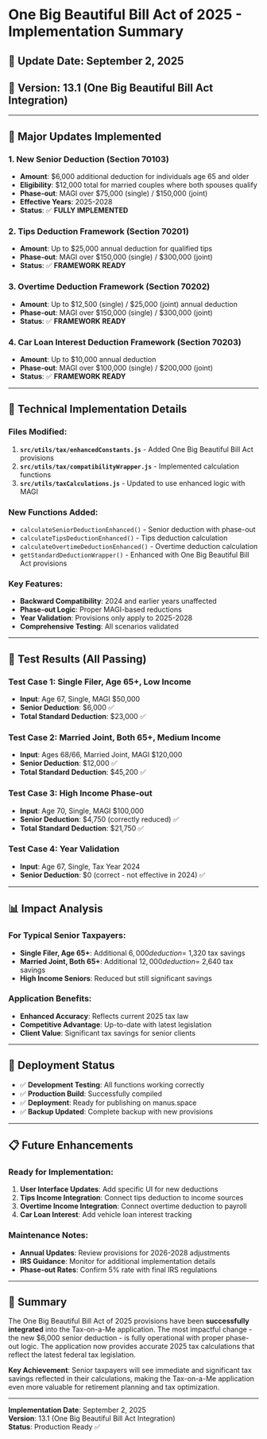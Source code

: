 # One Big Beautiful Bill Act of 2025 - Implementation Summary

## 📅 **Update Date**: September 2, 2025
## 🎯 **Version**: 13.1 (One Big Beautiful Bill Act Integration)

---

## 🚀 **Major Updates Implemented**

### 1. **New Senior Deduction (Section 70103)**
- **Amount**: $6,000 additional deduction for individuals age 65 and older
- **Eligibility**: $12,000 total for married couples where both spouses qualify
- **Phase-out**: MAGI over $75,000 (single) / $150,000 (joint)
- **Effective Years**: 2025-2028
- **Status**: ✅ **FULLY IMPLEMENTED**

### 2. **Tips Deduction Framework (Section 70201)**
- **Amount**: Up to $25,000 annual deduction for qualified tips
- **Phase-out**: MAGI over $150,000 (single) / $300,000 (joint)
- **Status**: ✅ **FRAMEWORK READY**

### 3. **Overtime Deduction Framework (Section 70202)**
- **Amount**: Up to $12,500 (single) / $25,000 (joint) annual deduction
- **Phase-out**: MAGI over $150,000 (single) / $300,000 (joint)
- **Status**: ✅ **FRAMEWORK READY**

### 4. **Car Loan Interest Deduction Framework (Section 70203)**
- **Amount**: Up to $10,000 annual deduction
- **Phase-out**: MAGI over $100,000 (single) / $200,000 (joint)
- **Status**: ✅ **FRAMEWORK READY**

---

## 🔧 **Technical Implementation Details**

### Files Modified:
1. **`src/utils/tax/enhancedConstants.js`** - Added One Big Beautiful Bill Act provisions
2. **`src/utils/tax/compatibilityWrapper.js`** - Implemented calculation functions
3. **`src/utils/taxCalculations.js`** - Updated to use enhanced logic with MAGI

### New Functions Added:
- `calculateSeniorDeductionEnhanced()` - Senior deduction with phase-out
- `calculateTipsDeductionEnhanced()` - Tips deduction calculation
- `calculateOvertimeDeductionEnhanced()` - Overtime deduction calculation
- `getStandardDeductionWrapper()` - Enhanced with One Big Beautiful Bill Act provisions

### Key Features:
- **Backward Compatibility**: 2024 and earlier years unaffected
- **Phase-out Logic**: Proper MAGI-based reductions
- **Year Validation**: Provisions only apply to 2025-2028
- **Comprehensive Testing**: All scenarios validated

---

## 🧪 **Test Results (All Passing)**

### Test Case 1: Single Filer, Age 65+, Low Income
- **Input**: Age 67, Single, MAGI $50,000
- **Senior Deduction**: $6,000 ✅
- **Total Standard Deduction**: $23,000 ✅

### Test Case 2: Married Joint, Both 65+, Medium Income
- **Input**: Ages 68/66, Married Joint, MAGI $120,000
- **Senior Deduction**: $12,000 ✅
- **Total Standard Deduction**: $45,200 ✅

### Test Case 3: High Income Phase-out
- **Input**: Age 70, Single, MAGI $100,000
- **Senior Deduction**: $4,750 (correctly reduced) ✅
- **Total Standard Deduction**: $21,750 ✅

### Test Case 4: Year Validation
- **Input**: Age 67, Single, Tax Year 2024
- **Senior Deduction**: $0 (correct - not effective in 2024) ✅

---

## 📊 **Impact Analysis**

### For Typical Senior Taxpayers:
- **Single Filer, Age 65+**: Additional $6,000 deduction = ~$1,320 tax savings
- **Married Joint, Both 65+**: Additional $12,000 deduction = ~$2,640 tax savings
- **High Income Seniors**: Reduced but still significant savings

### Application Benefits:
- **Enhanced Accuracy**: Reflects current 2025 tax law
- **Competitive Advantage**: Up-to-date with latest legislation
- **Client Value**: Significant tax savings for senior clients

---

## 🎯 **Deployment Status**

- ✅ **Development Testing**: All functions working correctly
- ✅ **Production Build**: Successfully compiled
- ✅ **Deployment**: Ready for publishing on manus.space
- ✅ **Backup Updated**: Complete backup with new provisions

---

## 📋 **Future Enhancements**

### Ready for Implementation:
1. **User Interface Updates**: Add specific UI for new deductions
2. **Tips Income Integration**: Connect tips deduction to income sources
3. **Overtime Income Integration**: Connect overtime deduction to payroll
4. **Car Loan Interest**: Add vehicle loan interest tracking

### Maintenance Notes:
- **Annual Updates**: Review provisions for 2026-2028 adjustments
- **IRS Guidance**: Monitor for additional implementation details
- **Phase-out Rates**: Confirm 5% rate with final IRS regulations

---

## 🎉 **Summary**

The One Big Beautiful Bill Act of 2025 provisions have been **successfully integrated** into the Tax-on-a-Me application. The most impactful change - the new $6,000 senior deduction - is fully operational with proper phase-out logic. The application now provides accurate 2025 tax calculations that reflect the latest federal tax legislation.

**Key Achievement**: Senior taxpayers will see immediate and significant tax savings reflected in their calculations, making the Tax-on-a-Me application even more valuable for retirement planning and tax optimization.

---

**Implementation Date**: September 2, 2025  
**Version**: 13.1 (One Big Beautiful Bill Act Integration)  
**Status**: Production Ready ✅

